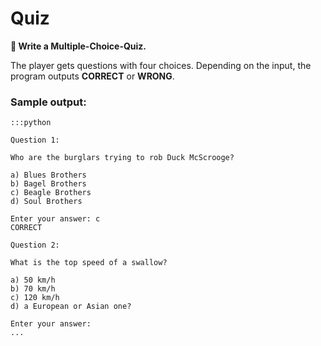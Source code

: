 
# Quiz

**🎯 Write a Multiple-Choice-Quiz.**

The player gets questions with four choices.
Depending on the input, the program outputs **CORRECT** or **WRONG**.

### Sample output:

    :::python

    Question 1:

    Who are the burglars trying to rob Duck McScrooge?

    a) Blues Brothers
    b) Bagel Brothers
    c) Beagle Brothers
    d) Soul Brothers

    Enter your answer: c
    CORRECT

    Question 2:

    What is the top speed of a swallow?

    a) 50 km/h
    b) 70 km/h
    c) 120 km/h
    d) a European or Asian one?

    Enter your answer:
    ...
